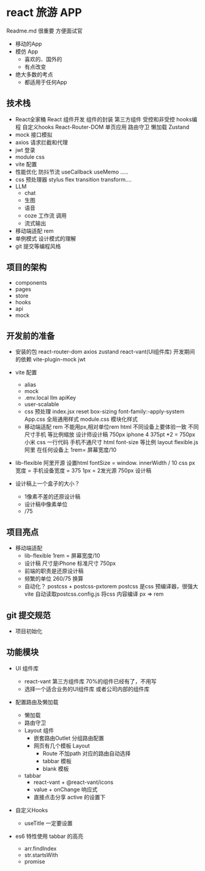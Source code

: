 # react 旅游 APP
Readme.md 很重要 方便面试官
- 移动的App
- 模仿 App
    - 喜欢的、国外的
    - 有点改变
- 绝大多数的考点
    - 都适用于任何App 

## 技术栈
- React全家桶
    React 组件开发
    组件的封装
    第三方组件
    受控和非受控
    hooks编程 自定义hooks
    React-Router-DOM
        单页应用
        路由守卫
        懒加载
    Zustand
- mock 接口模拟
- axios 请求拦截和代理
- jwt 登录 
- module css
- vite 配置
- 性能优化
    防抖节流
    useCallback useMemo ..... 
- css 预处理器 stylus
    flex transition transform....
- LLM
    - chat
    - 生图
    - 语音
    - coze  工作流 调用
    - 流式输出
- 移动端适配
    rem
- 单例模式 设计模式的理解
- git 提交等编程风格
## 项目的架构
- components
- pages
- store
- hooks
- api
- mock

## 开发前的准备
- 安装的包
    react-router-dom
    axios
    zustand
    react-vant(UI组件库)
    开发期间的依赖
    vite-plugin-mock
    jwt
- vite 配置
    - alias
    - mock
    - .env.local
    llm apiKey
    - user-scalable
    - css 预处理 
        index.jsx reset
        box-sizing  font-family:-apply-system
        App.css 全局通用样式
        module.css 模块化样式
    - 移动端适配 rem
        不能用px,相对单位rem html
        不同设备上要体验一致
        不同尺寸手机 等比例缩放
        设计师设计稿  750px iphone 4 375pt *2 = 750px
        小米 
        css 一行代码  手机不通尺寸 
        html font-size 等比例
        layout
        flexible.js 阿里 在任何设备上
        1rem= 屏幕宽度/10
- lib-flexible
    阿里开源
    设置html fontSize = window.
    innerWidth / 10
    css px 宽度 = 手机设备宽度 = 375
    1px = 2发光源
    750px 设计稿

- 设计稿上一个盒子的大小？
    - 1像素不差的还原设计稿
    - 设计稿中像素单位
    - /75 

## 项目亮点
- 移动端适配
    - lib-flexible  1rem = 屏幕宽度/10
    - 设计稿 尺寸是iPhone 标准尺寸 750px
    - 前端的职责是还原设计稿
    - 频繁的单位 260/75 换算
    - 自动化？
        postcss + postcss-pxtorem
        postcss 是css 预编译器，很强大
        vite 自动读取postcss.config.js 将css 内容编译
        px => rem
## git 提交规范
- 项目初始化
## 功能模块
- UI 组件库
    - react-vant 第三方组件库  70%的组件已经有了，不用写
    - 选择一个适合业务的UI组件库 或者公司内部的组件库
- 配置路由及懒加载
    - 懒加载
    - 路由守卫
    - Layout 组件
        - 嵌套路由Outlet 分组路由配置
        - 网页有几个模板 Layout
            - Route 不加path 对应的路由自动选择
            - tabbar 模板
            - blank 模板
    - tabbar
        - react-vant + @react-vant/icons
        - value + onChange 响应式
        - 直接点击分享 active 的设置下

- 自定义Hooks
    - useTitle
    一定要设置

- es6 特性使用
    tabbar 的高亮
    - arr.findIndex
    - str.startsWith
    - promise